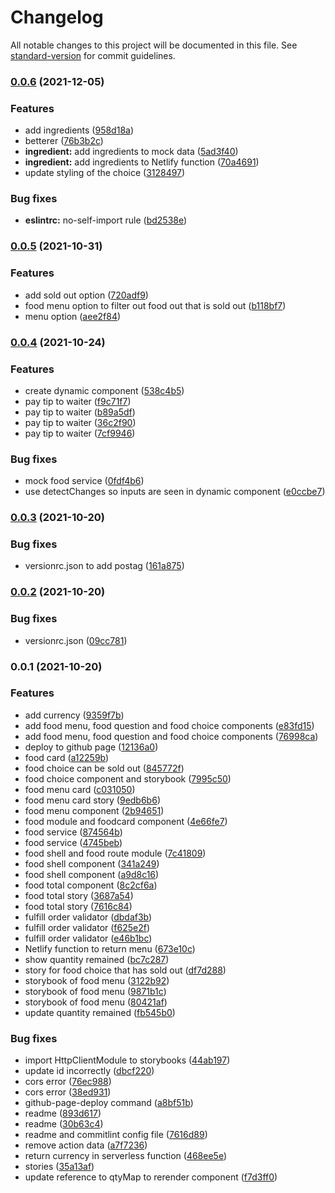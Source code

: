 # Changelog

All notable changes to this project will be documented in this file. See [standard-version](https://github.com/conventional-changelog/standard-version) for commit guidelines.

### [0.0.6](https://github.com/railsstudent/ng-spanish-menu/compare/0.0.5...0.0.6) (2021-12-05)

### Features

- add ingredients ([958d18a](https://github.com/railsstudent/ng-spanish-menu/commit/958d18a492bd46273c82b1e4237b3b84fc26b356))
- betterer ([76b3b2c](https://github.com/railsstudent/ng-spanish-menu/commit/76b3b2c9363a83f2ff62c0fafc8597b84e1ebc07))
- **ingredient:** add ingredients to mock data ([5ad3f40](https://github.com/railsstudent/ng-spanish-menu/commit/5ad3f4010aa46043843f5213104f8e0be140edc4))
- **ingredient:** add ingredients to Netlify function ([70a4691](https://github.com/railsstudent/ng-spanish-menu/commit/70a4691e92cba38d68b6d7b1f6f79eec4c24225f))
- update styling of the choice ([3128497](https://github.com/railsstudent/ng-spanish-menu/commit/3128497c81b9468a1ebbbdd5ea6c4db136bef0e8))

### Bug fixes

- **eslintrc:** no-self-import rule ([bd2538e](https://github.com/railsstudent/ng-spanish-menu/commit/bd2538e65384b853e1dd661f2acd28ecd885dee6))

### [0.0.5](https://github.com/railsstudent/ng-spanish-menu/compare/0.0.4...0.0.5) (2021-10-31)

### Features

- add sold out option ([720adf9](https://github.com/railsstudent/ng-spanish-menu/commit/720adf900652720936317f5079c461b92446f649))
- food menu option to filter out food out that is sold out ([b118bf7](https://github.com/railsstudent/ng-spanish-menu/commit/b118bf736982868024f9040d961854c7b68b47cd))
- menu option ([aee2f84](https://github.com/railsstudent/ng-spanish-menu/commit/aee2f849cc29f8047e60645d13175371bff203bf))

### [0.0.4](https://github.com/railsstudent/ng-spanish-menu/compare/0.0.3...0.0.4) (2021-10-24)

### Features

- create dynamic component ([538c4b5](https://github.com/railsstudent/ng-spanish-menu/commit/538c4b55b9791c708ec0501bf569e3c9690359ff))
- pay tip to waiter ([f9c71f7](https://github.com/railsstudent/ng-spanish-menu/commit/f9c71f7cfb9e0f19e6cbedb2884999580f50e46b))
- pay tip to waiter ([b89a5df](https://github.com/railsstudent/ng-spanish-menu/commit/b89a5dfb35428da3840b5d41c9f46a7d39d4cbb5))
- pay tip to waiter ([36c2f90](https://github.com/railsstudent/ng-spanish-menu/commit/36c2f90d467ca49162cf8cf3574c7bbee5c863da))
- pay tip to waiter ([7cf9946](https://github.com/railsstudent/ng-spanish-menu/commit/7cf9946b957a78f239ade4a506e9ef51e348450f))

### Bug fixes

- mock food service ([0fdf4b6](https://github.com/railsstudent/ng-spanish-menu/commit/0fdf4b6f63c8573d887f981438f0ff18a0d1e763))
- use detectChanges so inputs are seen in dynamic component ([e0ccbe7](https://github.com/railsstudent/ng-spanish-menu/commit/e0ccbe7ac5b127a7a1b86d38bd4281fe50af6750))

### [0.0.3](https://github.com/railsstudent/ng-spanish-menu/compare/0.0.2...0.0.3) (2021-10-20)

### Bug fixes

- versionrc.json to add postag ([161a875](https://github.com/railsstudent/ng-spanish-menu/commit/161a8759b269c2de74a906623d312d77afb0615c))

### [0.0.2](https://github.com/railsstudent/ng-spanish-menu/compare/0.0.1...0.0.2) (2021-10-20)

### Bug fixes

- versionrc.json ([09cc781](https://github.com/railsstudent/ng-spanish-menu/commit/09cc78101dcb39d4aba5532b263a3672140fea18))

### 0.0.1 (2021-10-20)

### Features

- add currency ([9359f7b](https://github.com/railsstudent/ng-spanish-menu/commit/9359f7b0367b7b8ea96dc3ad1bd7ff9f06490d70))
- add food menu, food question and food choice components ([e83fd15](https://github.com/railsstudent/ng-spanish-menu/commit/e83fd1546d203db90a2896cf9b3748fe5a7608cc))
- add food menu, food question and food choice components ([76998ca](https://github.com/railsstudent/ng-spanish-menu/commit/76998cadc08c24c333fc50dc33bd70a82ba050f0))
- deploy to github page ([12136a0](https://github.com/railsstudent/ng-spanish-menu/commit/12136a0a0193e5126a574d257a678a801013ff7b))
- food card ([a12259b](https://github.com/railsstudent/ng-spanish-menu/commit/a12259bcaed0583259c38db1fb9e2e791cf7b2b0))
- food choice can be sold out ([845772f](https://github.com/railsstudent/ng-spanish-menu/commit/845772f2ef691a55e2d3a087bf76cf692cc4341f))
- food choice component and storybook ([7995c50](https://github.com/railsstudent/ng-spanish-menu/commit/7995c500ceb9518dc554291a23993c279b42b474))
- food menu card ([c031050](https://github.com/railsstudent/ng-spanish-menu/commit/c0310501921d61324f95c575061250c837ac943b))
- food menu card story ([9edb6b6](https://github.com/railsstudent/ng-spanish-menu/commit/9edb6b60046529fe14450535d19a94cca3738d82))
- food menu component ([2b94651](https://github.com/railsstudent/ng-spanish-menu/commit/2b946514f4eb5b639786178105ca0a59b8c05d00))
- food module and foodcard component ([4e66fe7](https://github.com/railsstudent/ng-spanish-menu/commit/4e66fe7a7d0247c45d45f3ca13b6852631f83983))
- food service ([874564b](https://github.com/railsstudent/ng-spanish-menu/commit/874564b67ddc264ec316b4e0180acb587e5a22b5))
- food service ([4745beb](https://github.com/railsstudent/ng-spanish-menu/commit/4745bebfa17da35fab63188256a797a56a614d84))
- food shell and food route module ([7c41809](https://github.com/railsstudent/ng-spanish-menu/commit/7c4180977c7f20ca8f838b9ba844ffc057c1a0b0))
- food shell component ([341a249](https://github.com/railsstudent/ng-spanish-menu/commit/341a249bf95e2c1573e56f5e1b397daab68e66af))
- food shell component ([a9d8c16](https://github.com/railsstudent/ng-spanish-menu/commit/a9d8c166c5521a240f93dc4b8a2561e1472a1279))
- food total component ([8c2cf6a](https://github.com/railsstudent/ng-spanish-menu/commit/8c2cf6aed65e8dbbf60fd74335074aebf33c6a78))
- food total story ([3687a54](https://github.com/railsstudent/ng-spanish-menu/commit/3687a545fe55c598452b71ad8f2d09de3b285cec))
- food total story ([7616c84](https://github.com/railsstudent/ng-spanish-menu/commit/7616c845f0f3ed9123229fac72d7485490f850f2))
- fulfill order validator ([dbdaf3b](https://github.com/railsstudent/ng-spanish-menu/commit/dbdaf3bb66b4792ecf40a7d3c46c2035b1beaebb))
- fulfill order validator ([f625e2f](https://github.com/railsstudent/ng-spanish-menu/commit/f625e2f487a3914c146a4e6e19f3e33476d84d99))
- fulfill order validator ([e46b1bc](https://github.com/railsstudent/ng-spanish-menu/commit/e46b1bccbdacd78aabaa8bf98c5bdf82374cf0af))
- Netlify function to return menu ([673e10c](https://github.com/railsstudent/ng-spanish-menu/commit/673e10cd986caac2160b50183fc0df4c6a769323))
- show quantity remained ([bc7c287](https://github.com/railsstudent/ng-spanish-menu/commit/bc7c2876f09de1c5a73103e10467bbd9c3f18bc4))
- story for food choice that has sold out ([df7d288](https://github.com/railsstudent/ng-spanish-menu/commit/df7d28899daf32353cced50619d9f594a72f276b))
- storybook of food menu ([3122b92](https://github.com/railsstudent/ng-spanish-menu/commit/3122b920f63f73b4e239fea612eee3cf7e9cdbf4))
- storybook of food menu ([9871b1c](https://github.com/railsstudent/ng-spanish-menu/commit/9871b1ca8bed00d80927705746b4384f3e87f98d))
- storybook of food menu ([80421af](https://github.com/railsstudent/ng-spanish-menu/commit/80421af6b19ee8a91b100c6e4877a30266817c15))
- update quantity remained ([fb545b0](https://github.com/railsstudent/ng-spanish-menu/commit/fb545b0142e084e2583ec3f17f6d6fed2886f49b))

### Bug fixes

- import HttpClientModule to storybooks ([44ab197](https://github.com/railsstudent/ng-spanish-menu/commit/44ab197921baab91c5e73f1f0126d01a826290b5))
- update id incorrectly ([dbcf220](https://github.com/railsstudent/ng-spanish-menu/commit/dbcf22022c4084424524fb12770214e02271d4bc))
- cors error ([76ec988](https://github.com/railsstudent/ng-spanish-menu/commit/76ec988cb4691c0edd9af74001348612fa267049))
- cors error ([38ed931](https://github.com/railsstudent/ng-spanish-menu/commit/38ed931a85eee48fd27a1978d10d23641d149eb3))
- github-page-deploy command ([a8bf51b](https://github.com/railsstudent/ng-spanish-menu/commit/a8bf51b703a3ab1b2ff238d138e453ca90627f76))
- readme ([893d617](https://github.com/railsstudent/ng-spanish-menu/commit/893d6173072fa05c81e22ab498134ddf6893f1af))
- readme ([30b63c4](https://github.com/railsstudent/ng-spanish-menu/commit/30b63c47dfd99384ba156b533568e5f9acaf50aa))
- readme and commitlint config file ([7616d89](https://github.com/railsstudent/ng-spanish-menu/commit/7616d89051e2478a72565c960e23dc2044a00215))
- remove action data ([a7f7236](https://github.com/railsstudent/ng-spanish-menu/commit/a7f7236de108d58554981b28c9692426b0ee2466))
- return currency in serverless function ([468ee5e](https://github.com/railsstudent/ng-spanish-menu/commit/468ee5e2e4f554d30b56b6905d46d1c322c1a451))
- stories ([35a13af](https://github.com/railsstudent/ng-spanish-menu/commit/35a13af681b7a4d311e7f550d1b876d6695348ee))
- update reference to qtyMap to rerender component ([f7d3ff0](https://github.com/railsstudent/ng-spanish-menu/commit/f7d3ff0bbfef85ea9cb176dec41d6177af3cfee6))
